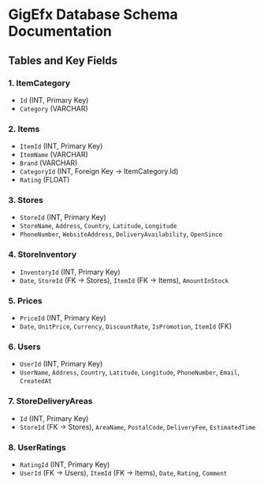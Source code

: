 
# GigEfx Database Schema Documentation

## Tables and Key Fields

### 1. ItemCategory
- `Id` (INT, Primary Key)
- `Category` (VARCHAR)

### 2. Items
- `ItemId` (INT, Primary Key)
- `ItemName` (VARCHAR)
- `Brand` (VARCHAR)
- `CategoryId` (INT, Foreign Key → ItemCategory.Id)
- `Rating` (FLOAT)

### 3. Stores
- `StoreId` (INT, Primary Key)
- `StoreName`, `Address`, `Country`, `Latitude`, `Longitude`
- `PhoneNumber`, `WebsiteAddress`, `DeliveryAvailability`, `OpenSince`

### 4. StoreInventory
- `InventoryId` (INT, Primary Key)
- `Date`, `StoreId` (FK → Stores), `ItemId` (FK → Items), `AmountInStock`

### 5. Prices
- `PriceId` (INT, Primary Key)
- `Date`, `UnitPrice`, `Currency`, `DiscountRate`, `IsPromotion`, `ItemId` (FK)

### 6. Users
- `UserId` (INT, Primary Key)
- `UserName`, `Address`, `Country`, `Latitude`, `Longitude`, `PhoneNumber`, `Email`, `CreatedAt`

### 7. StoreDeliveryAreas
- `Id` (INT, Primary Key)
- `StoreId` (FK → Stores), `AreaName`, `PostalCode`, `DeliveryFee`, `EstimatedTime`

### 8. UserRatings
- `RatingId` (INT, Primary Key)
- `UserId` (FK → Users), `ItemId` (FK → Items), `Date`, `Rating`, `Comment`
